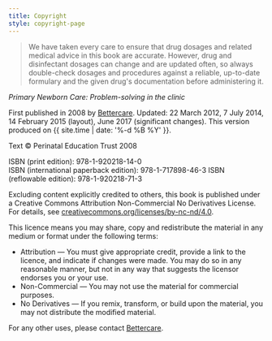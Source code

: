 ```yaml
---
title: Copyright
style: copyright-page
---
```


> We have taken every care to ensure that drug dosages and related medical advice in this book are accurate. However, drug and disinfectant dosages can change and are updated often, so always double-check dosages and procedures against a reliable, up-to-date formulary and the given drug's documentation before administering it.

*Primary Newborn Care: Problem-solving in the clinic*

First published in 2008 by [Bettercare](http://bettercare.co.za). Updated: 22 March 2012, 7 July 2014, 14 February 2015 (layout), June 2017 (significant changes). This version produced on {{ site.time | date: '%-d %B %Y' }}.

Text © Perinatal Education Trust 2008  

ISBN (print edition): 978-1-920218-14-0  
ISBN (international paperback edition): 978-1-717898-46-3 
ISBN (reflowable edition): 978-1-920218-71-3

Excluding content explicitly credited to others, this book is published under a Creative Commons Attribution Non-Commercial No Derivatives License. For details, see [creativecommons.org/licenses/by-nc-nd/4.0](http://creativecommons.org/licenses/by-nc-nd/4.0/).

This licence means you may share, copy and redistribute the material in any medium or format under the following terms:

* Attribution — You must give appropriate credit, provide a link to the licence, and indicate if changes were made. You may do so in any reasonable manner, but not in any way that suggests the licensor endorses you or your use.
* Non-Commercial — You may not use the material for commercial purposes.
* No Derivatives — If you remix, transform, or build upon the material, you may not distribute the modified material.

For any other uses, please contact [Bettercare](http://bettercare.co.za).